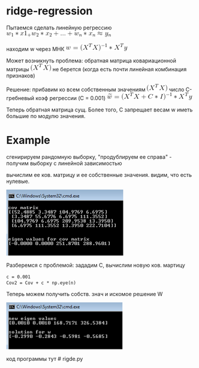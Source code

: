 # ridge-regression

Пытаемся сделать линейную регрессию
![](https://raw.githubusercontent.com/okiochan/ridge-regression/master/CodeCogsEqn.gif)

находим w через МНК ![](https://raw.githubusercontent.com/okiochan/ridge-regression/master/CodeCogsEqn(1).gif)

Может возникнуть проблема: обратная матрица ковариационной матрицы  ![](https://raw.githubusercontent.com/okiochan/ridge-regression/master/CodeCogsEqn(2).gif) не берется (когда есть почти линейная комбинация признаков)

Решение: прибавим ко всем собственным значениям ![](https://raw.githubusercontent.com/okiochan/ridge-regression/master/CodeCogsEqn(2).gif) число С-гребневый коэф регрессии (C = 0.001)
![](https://raw.githubusercontent.com/okiochan/ridge-regression/master/CodeCogsEqn(3).gif)

Теперь обратная матрица сущ. Более того, С запрещает весам w иметь большие по модулю значения. 

# Example

сгенирируем рандомную выборку, "продублируем ее справа" - получим выборку с линейной зависимостью 

вычислим ее ков. матрицу и ее собственные значения. видим, что есть нулевые.

![](https://raw.githubusercontent.com/okiochan/ridge-regression/master/1.png)

Разберемся с проблемой: зададим С, вычислим новую ков. мартицу
```
c = 0.001
Cov2 = Cov + c * np.eye(n)
```
Теперь можем получить собств. знач и искомое решение W

![](https://raw.githubusercontent.com/okiochan/ridge-regression/master/2.png)

код программы тут # rigde.py
